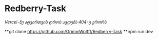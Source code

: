 # Redberry-Task

*Vercel-ზე ატვირთვის დროს აგდებს 404-ე ერორს*

**git clone https://github.com/GrimmWolfff/Redberry-Task
**npm run dev
